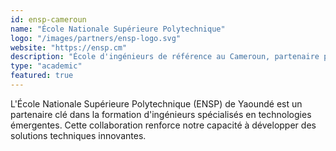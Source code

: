 ```yaml
---
id: ensp-cameroun
name: "École Nationale Supérieure Polytechnique"
logo: "/images/partners/ensp-logo.svg"
website: "https://ensp.cm"
description: "École d'ingénieurs de référence au Cameroun, partenaire pour la formation technique"
type: "academic"
featured: true
---
```


L'École Nationale Supérieure Polytechnique (ENSP) de Yaoundé est un partenaire clé dans la formation d'ingénieurs spécialisés en technologies émergentes. Cette collaboration renforce notre capacité à développer des solutions techniques innovantes.